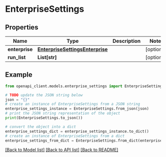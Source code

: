 # EnterpriseSettings


## Properties

Name | Type | Description | Notes
------------ | ------------- | ------------- | -------------
**enterprise** | [**EnterpriseSettingsEnterprise**](EnterpriseSettingsEnterprise.md) |  | [optional] 
**run_list** | **List[str]** |  | [optional] 

## Example

```python
from openapi_client.models.enterprise_settings import EnterpriseSettings

# TODO update the JSON string below
json = "{}"
# create an instance of EnterpriseSettings from a JSON string
enterprise_settings_instance = EnterpriseSettings.from_json(json)
# print the JSON string representation of the object
print(EnterpriseSettings.to_json())

# convert the object into a dict
enterprise_settings_dict = enterprise_settings_instance.to_dict()
# create an instance of EnterpriseSettings from a dict
enterprise_settings_from_dict = EnterpriseSettings.from_dict(enterprise_settings_dict)
```
[[Back to Model list]](../README.md#documentation-for-models) [[Back to API list]](../README.md#documentation-for-api-endpoints) [[Back to README]](../README.md)


